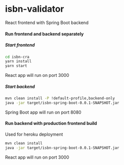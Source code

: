 # isbn-validator
React frontend with Spring Boot backend

#### Run frontend and backend separately

##### Start frontend
```bash
cd isbn-cra
yarn install
yarn start
```
React app will run on port 3000

##### Start backend
```bash
mvn clean install -P !default-profile,backend-only
java -jar target/isbn-spring-boot-0.0.1-SNAPSHOT.jar
```
Spring Boot app will run on port 8080

#### Run backend with production frontend build
Used for heroku deployment
```bash
mvn clean install
java -jar target/isbn-spring-boot-0.0.1-SNAPSHOT.jar
```
React app will run on port 3000
